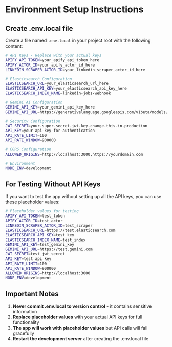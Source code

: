 # Environment Setup Instructions

## Create .env.local file

Create a file named `.env.local` in your project root with the following content:

```bash
# API Keys - Replace with your actual keys
APIFY_API_TOKEN=your_apify_api_token_here
APIFY_ACTOR_ID=your_apify_actor_id_here
LINKEDIN_SCRAPER_ACTOR_ID=your_linkedin_scraper_actor_id_here

# Elasticsearch Configuration
ELASTICSEARCH_URL=your_elasticsearch_url_here
ELASTICSEARCH_API_KEY=your_elasticsearch_api_key_here
ELASTICSEARCH_INDEX_NAME=linkedin-jobs-webhook

# Gemini AI Configuration
GEMINI_API_KEY=your_gemini_api_key_here
GEMINI_API_URL=https://generativelanguage.googleapis.com/v1beta/models/gemini-2.0-flash:generateContent

# Security Configuration
JWT_SECRET=your-super-secret-jwt-key-change-this-in-production
API_KEY=your-api-key-for-authentication
API_RATE_LIMIT=100
API_RATE_WINDOW=900000

# CORS Configuration
ALLOWED_ORIGINS=http://localhost:3000,https://yourdomain.com

# Environment
NODE_ENV=development
```

## For Testing Without API Keys

If you want to test the app without setting up all the API keys, you can use these placeholder values:

```bash
# Placeholder values for testing
APIFY_API_TOKEN=test_token
APIFY_ACTOR_ID=test_actor
LINKEDIN_SCRAPER_ACTOR_ID=test_scraper
ELASTICSEARCH_URL=https://test.elasticsearch.com
ELASTICSEARCH_API_KEY=test_key
ELASTICSEARCH_INDEX_NAME=test_index
GEMINI_API_KEY=test_gemini_key
GEMINI_API_URL=https://test.gemini.com
JWT_SECRET=test_jwt_secret
API_KEY=test_api_key
API_RATE_LIMIT=100
API_RATE_WINDOW=900000
ALLOWED_ORIGINS=http://localhost:3000
NODE_ENV=development
```

## Important Notes

1. **Never commit .env.local to version control** - it contains sensitive information
2. **Replace placeholder values** with your actual API keys for full functionality
3. **The app will work with placeholder values** but API calls will fail gracefully
4. **Restart the development server** after creating the .env.local file
